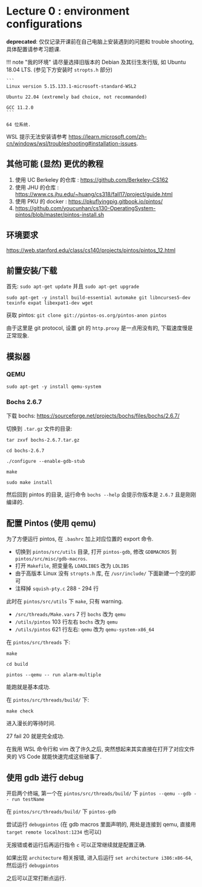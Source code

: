 # Lecture 0 : environment configurations

**deprecated**: 仅仅记录开课前在自己电脑上安装遇到的问题和 trouble shooting, 具体配置请参考习题课.

!!! note "我的环境"
    请尽量选择旧版本的 Debian 及其衍生发行版, 如 Ubuntu 18.04 LTS. (参见下方安装时 `stropts.h` 部分)

    ```
    Linux version 5.15.133.1-microsoft-standard-WSL2

    Ubuntu 22.04 (extremely bad choice, not recommanded)

    GCC 11.2.0
    ```

    64 位系统.

WSL 提示无法安装请参考 https://learn.microsoft.com/zh-cn/windows/wsl/troubleshooting#installation-issues.

## 其他可能 (显然) 更优的教程

1. 使用 UC Berkeley 的仓库 : https://github.com/Berkeley-CS162
2. 使用 JHU 的仓库 : https://www.cs.jhu.edu/~huang/cs318/fall17/project/guide.html
3. 使用 PKU 的 docker : https://pkuflyingpig.gitbook.io/pintos/
4. https://github.com/youcunhan/cs130-OperatingSystem-pintos/blob/master/pintos-install.sh

## 环境要求

https://web.stanford.edu/class/cs140/projects/pintos/pintos_12.html

## 前置安装/下载

首先: `sudo apt-get update` 并且 `sudo apt-get upgrade`

`sudo apt-get -y install build-essential automake git libncurses5-dev texinfo expat libexpat1-dev wget`

获取 pintos: `git clone git://pintos-os.org/pintos-anon pintos`

由于这里是 git protocol, 设置 git 的 `http.proxy` 是一点用没有的, 下载速度慢是正常现象.

## 模拟器

### QEMU

`sudo apt-get -y install qemu-system`

### Bochs 2.6.7

下载 bochs: https://sourceforge.net/projects/bochs/files/bochs/2.6.7/

切换到 `.tar.gz` 文件的目录:

```
tar zxvf bochs-2.6.7.tar.gz

cd bochs-2.6.7

./configure --enable-gdb-stub

make

sudo make install
```

然后回到 pintos 的目录, 运行命令 `bochs --help` 会提示你版本是 `2.6.7` 且是刚刚编译的.

## 配置 Pintos (使用 qemu)

为了方便运行 pintos, 在 `.bashrc` 加上对应位置的 export 命令.

- 切换到 `pintos/src/utils` 目录, 打开 `pintos-gdb`, 修改 `GDBMACROS` 到 `pintos/src/misc/gdb-macros`.
- 打开 `Makefile`, 把变量名 `LOADLIBES` 改为 `LDLIBS`
- 由于高版本 Linux 没有 `stropts.h` 库, 在 `/usr/include/` 下面新建一个空的即可
- 注释掉 `squish-pty.c` 288 - 294 行

此时在 `pintos/src/utils` 下 `make`, 只有 warning.

- `/src/threads/Make.vars` 7 行 `bochs` 改为 `qemu`
- `/utils/pintos` 103 行左右 `bochs` 改为 `qemu`
- `/utils/pintos` 621 行左右: `qemu` 改为 `qemu-system-x86_64`


在 `pintos/src/threads` 下:

```
make

cd build

pintos --qemu -- run alarm-multiple
```

能跑就是基本成功.

在 `pintos/src/threads/build/` 下:

```
make check
```

进入漫长的等待时间.

27 fail 20 就是完全成功.

在我用 WSL 命令行和 vim 改了许久之后, 突然想起来其实直接在打开了对应文件夹的 VS Code 就能快速完成这些破事了.

## 使用 gdb 进行 debug

开启两个终端, 第一个在 `pintos/src/threads/build/` 下 `pintos --qemu --gdb -- run testName`

在 `pintos/src/threads/build/` 下 `pintos-gdb`

尝试运行 `debugpintos` (在 gdb macros 里面声明的, 用处是连接到 qemu, 直接用 `target remote localhost:1234` 也可以)

无报错或者运行后再运行指令 `c` 可以正常继续就是配置正确.

如果出现 `architecture` 相关报错, 进入后运行 `set architecture i386:x86-64`, 然后运行 `debugpintos`

之后可以正常打断点运行.